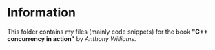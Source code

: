 # Information
This folder contains my files (mainly code snippets) for the book **"C++ concurrency in action"** by *Anthony Williams*.
